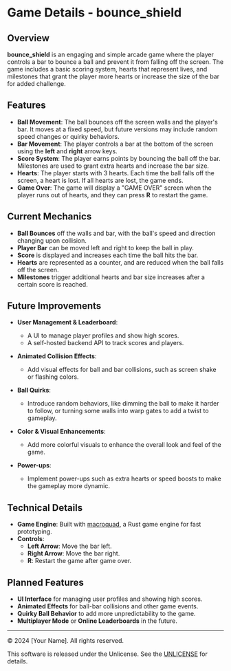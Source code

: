 # Game Details - bounce_shield

## Overview

**bounce_shield** is an engaging and simple arcade game where the player controls a bar to bounce a ball and prevent it from falling off the screen. The game includes a basic scoring system, hearts that represent lives, and milestones that grant the player more hearts or increase the size of the bar for added challenge.

## Features

- **Ball Movement**: The ball bounces off the screen walls and the player's bar. It moves at a fixed speed, but future versions may include random speed changes or quirky behaviors.
- **Bar Movement**: The player controls a bar at the bottom of the screen using the **left** and **right** arrow keys.
- **Score System**: The player earns points by bouncing the ball off the bar. Milestones are used to grant extra hearts and increase the bar size.
- **Hearts**: The player starts with 3 hearts. Each time the ball falls off the screen, a heart is lost. If all hearts are lost, the game ends.
- **Game Over**: The game will display a "GAME OVER" screen when the player runs out of hearts, and they can press **R** to restart the game.

## Current Mechanics

- **Ball Bounces** off the walls and bar, with the ball's speed and direction changing upon collision.
- **Player Bar** can be moved left and right to keep the ball in play.
- **Score** is displayed and increases each time the ball hits the bar.
- **Hearts** are represented as a counter, and are reduced when the ball falls off the screen.
- **Milestones** trigger additional hearts and bar size increases after a certain score is reached.

## Future Improvements

- **User Management & Leaderboard**:
    - A UI to manage player profiles and show high scores.
    - A self-hosted backend API to track scores and players.

- **Animated Collision Effects**:
    - Add visual effects for ball and bar collisions, such as screen shake or flashing colors.

- **Ball Quirks**:
    - Introduce random behaviors, like dimming the ball to make it harder to follow, or turning some walls into warp gates to add a twist to gameplay.

- **Color & Visual Enhancements**:
    - Add more colorful visuals to enhance the overall look and feel of the game.

- **Power-ups**:
    - Implement power-ups such as extra hearts or speed boosts to make the gameplay more dynamic.

## Technical Details

- **Game Engine**: Built with [macroquad](https://github.com/not-fl3/macroquad), a Rust game engine for fast prototyping.
- **Controls**:
    - **Left Arrow**: Move the bar left.
    - **Right Arrow**: Move the bar right.
    - **R**: Restart the game after game over.

## Planned Features

- **UI Interface** for managing user profiles and showing high scores.
- **Animated Effects** for ball-bar collisions and other game events.
- **Quirky Ball Behavior** to add more unpredictability to the game.
- **Multiplayer Mode** or **Online Leaderboards** in the future.

---

© 2024 [Your Name]. All rights reserved.

This software is released under the Unlicense. See the [UNLICENSE](LICENSE) for details.